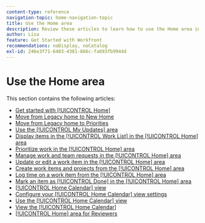 ```yaml
---
content-type: reference
navigation-topic: home-navigation-topic
title: Use the Home area
description: Review these articles to learn how to use the Home area in Adobe Workfront.
author: Lisa
feature: Get Started with Workfront
recommendations: noDisplay, noCatalog
exl-id: 246e3f71-6403-4381-866c-fa693fb9944d
---
```

# Use the Home area

This section contains the following articles:

* [Get started with [!UICONTROL Home]](../../../workfront-basics/using-home/using-the-home-area/get-started-with-home.md)
* [Move from Legacy home to New Home](/help/quicksilver/workfront-basics/using-home/new-home/move-to-new-home.md)
* [Move from Legacy home to Priorities](/help/quicksilver/workfront-basics/priorities/move-from-legacy-home-to-priorities.md)
* [Use the [!UICONTROL My Updates] area](../../../workfront-basics/using-home/using-the-home-area/my-updates-area.md)
* [Display items in the [!UICONTROL Work List] in the [!UICONTROL Home] area](../../../workfront-basics/using-home/using-the-home-area/display-items-in-home-work-list.md)
* [Prioritize work in the [!UICONTROL Home] area](../../../workfront-basics/using-home/using-the-home-area/prioritize-work-in-home.md)
* [Manage work and team requests in the [!UICONTROL Home] area](../../../workfront-basics/using-home/using-the-home-area/manage-work-and-team-requests-home.md)
* [Update or edit a work item in the [!UICONTROL Home] area](../../../workfront-basics/using-home/using-the-home-area/update-and-edit-work-item-home.md)
* [Create work items and projects from the [!UICONTROL Home] area](../../../workfront-basics/using-home/using-the-home-area/create-work-items-in-home.md)
* [Log time on a work item from the [!UICONTROL Home] area](../../../workfront-basics/using-home/using-the-home-area/log-time-on-work-item-in-home.md)
* [Mark an item as [!UICONTROL Done] in the [!UICONTROL Home] area](../../../workfront-basics/using-home/using-the-home-area/mark-item-done-in-home.md)
* [[!UICONTROL Home Calendar] view](../../../workfront-basics/using-home/using-the-home-area/home-calendar-view.md)
* [Configure your [!UICONTROL Home Calendar] view settings](../../../workfront-basics/using-home/using-the-home-area/configure-home-calendar-view.md)
* [Use the [!UICONTROL Home Calendar] view](../../../workfront-basics/using-home/using-the-home-area/use-home-calendar-view.md)
* [View the [!UICONTROL Home Calendar]](../../../workfront-basics/using-home/using-the-home-area/view-home-calendar.md)
* [[!UICONTROL Home] area for Reviewers](../../../workfront-basics/using-home/using-the-home-area/home-for-reviewers.md)
